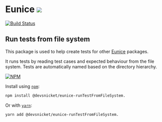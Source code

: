 # Eunice [![](https://raw.githubusercontent.com/DevSnicket/Eunice/master/Renderer/getSvgElementForYaml/createArrows/testcase.svg?sanitize=true)](Renderer/getSvgElementForYaml/createArrows/testcase.svg)

[![Build Status](https://travis-ci.org/DevSnicket/eunice-runTestFromFileSystem.svg?branch=master)](https://travis-ci.org/DevSnicket/eunice-runTestFromFileSystem)

## Run tests from file system

This package is used to help create tests for other [Eunice](https://github.com/DevSnicket/Eunice) packages. 

It runs tests by reading test cases and expected behaviour from the file system. Tests are automatically named based on the directory hierarchy.

[![NPM](https://img.shields.io/npm/v/@devsnicket/eunice-runTestFromFileSystem..svg)](https://www.npmjs.com/package/@devsnicket/eunice-runTestFromFileSystem.
)

Install using [`npm`](https://www.npmjs.com/package/@devsnicket/eunice-runTestFromFileSystem.):

```bash
npm install @devsnicket/eunice-runTestFromFileSystem.
```
Or with [`yarn`](https://yarnpkg.com/en/package/@devsnicket/eunice-runTestFromFileSystem.):

```bash
yarn add @devsnicket/eunice-runTestFromFileSystem.
```